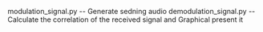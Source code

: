 modulation_signal.py -- Generate sedning audio
demodulation_signal.py -- Calculate the correlation of the received signal and Graphical present it
